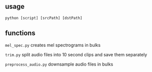 ## usage

```python [script] [srcPath] [dstPath]```
## functions
```mel_spec.py``` creates mel spectrograms in bulks

```trim.py``` split audio files into 10 second clips and save them separately

```preprocess_audio.py``` downsample audio files in bulks
